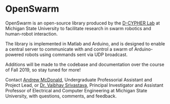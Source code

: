 # OpenSwarm
OpenSwarm is an open-source library produced by the [D-CYPHER Lab](https://www.egr.msu.edu/d-cypher/) at Michigan State University to facilitate research in swarm robotics and human-robot interaction.


The library is implemented in Matlab and Arduino, and is designed to enable a central server to communicate with and control a swarm of Arduino-powered robots using commands sent via UDP broadcast.


Additions will be made to the codebase and documentation over the course of Fall 2019, so stay tuned for more!


Contact [Andrew McDonald](mailto:mcdon499@msu.edu), Undergraduate Professorial Assistant and Project Lead, or [Dr. Vaibhav Srivastava](mailto:vaibhav@egr.msu.edu), Principal Investigator and Assistant Professor of Electrical and Computer Engineering at Michigan State University, with questions, comments, and feedback.